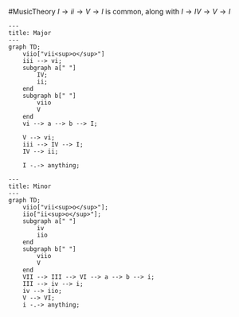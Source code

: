 #MusicTheory
$I\rightarrow ii\rightarrow V\rightarrow I$ is common, along with $I\rightarrow IV\rightarrow V\rightarrow I$

```mermaid
---
title: Major
---
graph TD;
	viio["vii<sup>o</sup>"]
	iii --> vi;
	subgraph a[" "]
		IV;
		ii;
	end
	subgraph b[" "]
		viio
		V
	end
	vi --> a --> b --> I;
	
	V --> vi;
	iii --> IV --> I;
	IV --> ii;
	
	I -.-> anything;
```


```mermaid
---
title: Minor
---
graph TD;
	viio["vii<sup>o</sup>"];
	iio["ii<sup>o</sup>"];
	subgraph a[" "]
		iv
		iio
	end
	subgraph b[" "]
		viio
		V
	end
	VII --> III --> VI --> a --> b --> i;
	III --> iv --> i;
	iv --> iio;
	V --> VI;
	i -.-> anything;
```